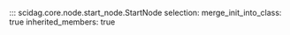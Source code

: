 ::: scidag.core.node.start_node.StartNode
    selection:
        merge_init_into_class: true
        inherited_members: true